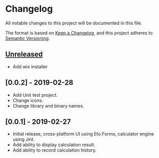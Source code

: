 # Changelog
All notable changes to this project will be documented in this file.

The format is based on [Keep a Changelog](https://keepachangelog.com/en/1.0.0/),
and this project adheres to [Semantic Versioning](https://semver.org/spec/v2.0.0.html).

## [Unreleased]

- Add wix installer

## [0.0.2] - 2019-02-28

- Add Unit test project.
- Change icons.
- Change library and binary names.

## [0.0.1] - 2019-02-27

- Initial release, cross-platform UI using Eto.Forms, calculator engine using Jint.
- Add ability to display calculation result.
- Add ability to record calculation history.

[Unreleased]: https://github.com/junian/instant-calculator/compare/v0.0.2...HEAD
[v0.0.2]: https://github.com/junian/instant-calculator/compare/v0.0.1...v0.0.2
